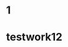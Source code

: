                                                                          
 
# 1  
 
 # testwork12 

 
  
